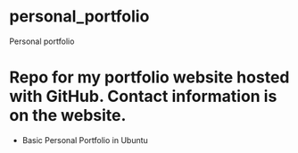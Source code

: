 # personal_portfolio
Personal portfolio
# Repo for my portfolio website hosted with GitHub. Contact information is on the website.
* Basic Personal Portfolio in Ubuntu